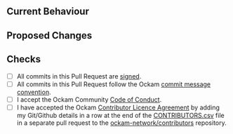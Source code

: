<!-- Thank you for sending a pull request :heart: -->

## Current Behaviour

<!-- Please describe the current behavior of the code before the changes in this pull request is applied. -->

## Proposed Changes

<!-- Please describe the changes proposed in this pull request. -->
<!-- If this pull request resolves an already recorded bug or a feature request, please add a link to that issue. -->

## Checks

<!-- To help us review and merge this pull request quickly, please confirm the following:  -->

- [ ] All commits in this Pull Request are [signed](https://docs.github.com/en/authentication/managing-commit-signature-verification/signing-commits).
- [ ] All commits in this Pull Request follow the Ockam [commit message convention](https://www.ockam.io/learn/how-to-guides/contributing/CONTRIBUTING#commit-messages).
- [ ] I accept the Ockam Community [Code of Conduct](https://www.ockam.io/learn/how-to-guides/high-performance-team/conduct/).
- [ ] I have accepted the Ockam [Contributor Licence Agreement](https://www.ockam.io/learn/how-to-guides/contributing/cla/) by adding my Git/Github details in a row at the end of the [CONTRIBUTORS.csv](https://github.com/ockam-network/contributors/blob/master/CONTRIBUTORS.csv) file in a separate pull request to the [ockam-network/contributors](https://github.com/ockam-network/contributors) repository.

<!-- Looking forward to merging your contribution!! -->
